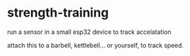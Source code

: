 # strength-training

run a sensor in a small esp32 device to track accelatation

attach this to a barbell, kettlebell... or yourself, to track speed.

